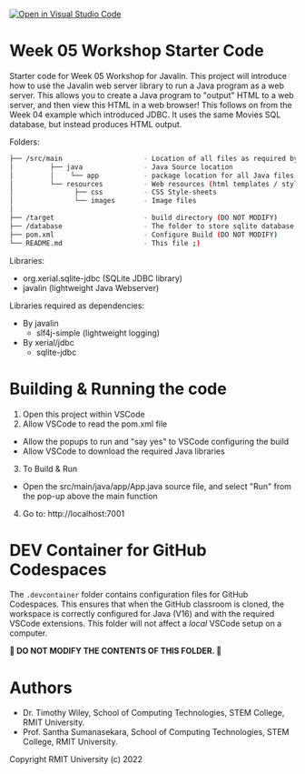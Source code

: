 [![Open in Visual Studio Code](https://classroom.github.com/assets/open-in-vscode-c66648af7eb3fe8bc4f294546bfd86ef473780cde1dea487d3c4ff354943c9ae.svg)](https://classroom.github.com/online_ide?assignment_repo_id=8815337&assignment_repo_type=AssignmentRepo)
# Week 05 Workshop Starter Code
Starter code for Week 05 Workshop for Javalin. This project will introduce how to use the Javalin web server library to run a Java program as a web server. This allows you to create a Java program to "output" HTML to a web server, and then view this HTML in a web browser! This follows on from the Week 04 example which introduced JDBC. It uses the same Movies SQL database, but instead produces HTML output.

Folders:
```bash
├── /src/main                    - Location of all files as required by build configuration
│         ├── java               - Java Source location
│         │    └── app           - package location for all Java files
│         └── resources          - Web resources (html templates / style sheets)
│               ├── css          - CSS Style-sheets
│               └── images       - Image files
│ 
├── /target                      - build directory (DO NOT MODIFY)
├── /database                    - The folder to store sqlite database files (*.db files)
├── pom.xml                      - Configure Build (DO NOT MODIFY)
└── README.md                    - This file ;)
```

Libraries:
* org.xerial.sqlite-jdbc (SQLite JDBC library)
* javalin (lightweight Java Webserver)

Libraries required as dependencies:
* By javalin
   * slf4j-simple (lightweight logging)
* By xerial/jdbc
   * sqlite-jdbc

# Building & Running the code
1. Open this project within VSCode
2. Allow VSCode to read the pom.xml file
 - Allow the popups to run and "say yes" to VSCode configuring the build
 - Allow VSCode to download the required Java libraries
3. To Build & Run
 - Open the src/main/java/app/App.java source file, and select "Run" from the pop-up above the main function
4. Go to: http://localhost:7001

# DEV Container for GitHub Codespaces
The ```.devcontainer``` folder contains configuration files for GitHub Codespaces.
This ensures that when the GitHub classroom is cloned, the workspace is correctly configured for Java (V16) and with the required VSCode extensions.
This folder will not affect a *local* VSCode setup on a computer.

**🚨 DO NOT MODIFY THE CONTENTS OF THIS FOLDER. 🚨**

# Authors
* Dr. Timothy Wiley, School of Computing Technologies, STEM College, RMIT University.
* Prof. Santha Sumanasekara, School of Computing Technologies, STEM College, RMIT University.

Copyright RMIT University (c) 2022

